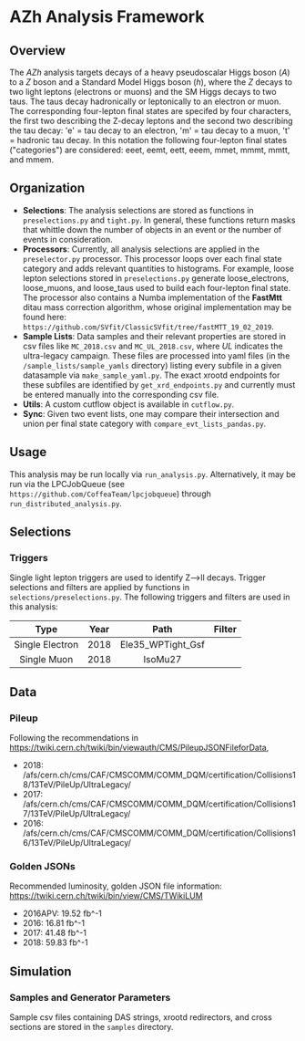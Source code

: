 # AZh Analysis Framework
## Overview
The *AZh* analysis targets decays of a heavy pseudoscalar Higgs boson (*A*) to a *Z* boson and a Standard Model Higgs boson (*h*), where the *Z* decays to two light leptons (electrons or muons) and the SM Higgs decays to two taus. The taus decay hadronically or leptonically to an electron or muon. The corresponding four-lepton final states are specifed by four characters, the first two describing the Z-decay leptons and the second two describing the tau decay: 'e' = tau decay to an electron, 'm' = tau decay to a muon, 't' = hadronic tau decay. In this notation the following four-lepton final states ("categories") are considered: eeet, eemt, eett, eeem, mmet, mmmt, mmtt, and mmem. 

## Organization
- **Selections**: The analysis selections are stored as functions in `preselections.py` and `tight.py`. In general, these functions return masks that whittle down the number of objects in an event or the number of events in consideration. 
- **Processors**: Currently, all analysis selections are applied in the `preselector.py` processor. This processor loops over each final state category and adds relevant quantities to histograms. For example, loose lepton selections stored in `preselections.py` generate loose_electrons, loose_muons, and loose_taus used to build each four-lepton final state. The processor also contains a Numba implementation of the **FastMtt** ditau mass correction algorithm, whose original implementation may be found here: `https://github.com/SVfit/ClassicSVfit/tree/fastMTT_19_02_2019`. 
- **Sample Lists**: Data samples and their relevant properties are stored in csv files like `MC_2018.csv` and `MC_UL_2018.csv`, where *UL* indicates the ultra-legacy campaign. These files are processed into yaml files (in the `/sample_lists/sample_yamls` directory) listing every subfile in a given datasample via `make_sample_yaml.py`. The exact xrootd endpoints for these subfiles are identified by `get_xrd_endpoints.py` and currently must be entered manually into the corresponding csv file. 
- **Utils**: A custom cutflow object is available in `cutflow.py`. 
- **Sync**: Given two event lists, one may compare their intersection and union per final state category with `compare_evt_lists_pandas.py`.

## Usage
This analysis may be run locally via `run_analysis.py`. Alternatively, it may be run via the LPCJobQueue (see `https://github.com/CoffeaTeam/lpcjobqueue`) through `run_distributed_analysis.py`. 

## Selections
### Triggers 
Single light lepton triggers are used to identify Z-->ll decays. Trigger selections and filters are applied by functions in ```selections/preselections.py```. The following triggers and filters are used in this analysis:  

| Type | Year | Path | Filter | 
| :--: | :--: | :--: | :----: |
| Single Electron | 2018 | Ele35_WPTight_Gsf |  | 
| Single Muon | 2018 | IsoMu27  |  |

## Data
### Pileup
Following the recommendations in https://twiki.cern.ch/twiki/bin/viewauth/CMS/PileupJSONFileforData,
- 2018: /afs/cern.ch/cms/CAF/CMSCOMM/COMM_DQM/certification/Collisions18/13TeV/PileUp/UltraLegacy/
- 2017: /afs/cern.ch/cms/CAF/CMSCOMM/COMM_DQM/certification/Collisions17/13TeV/PileUp/UltraLegacy/
- 2016: /afs/cern.ch/cms/CAF/CMSCOMM/COMM_DQM/certification/Collisions16/13TeV/PileUp/UltraLegacy/

### Golden JSONs
Recommended luminosity, golden JSON file information: https://twiki.cern.ch/twiki/bin/view/CMS/TWikiLUM
- 2016APV: 19.52 fb^-1
- 2016: 16.81 fb^-1 
- 2017: 41.48 fb^-1
- 2018: 59.83 fb^-1

## Simulation
### Samples and Generator Parameters
Sample csv files containing DAS strings, xrootd redirectors, and cross sections are stored in the ```samples``` directory. 
